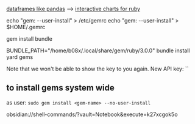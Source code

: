 ---
---


[dataframes like pandas](https://github.com/ankane/polars-ruby) --> [interactive charts for ruby](https://github.com/ankane/vega-ruby#ot)

echo "gem: --user-install" > /etc/gemrc
echo "gem: --user-install" > $HOME/.gemrc

gem install bundle

BUNDLE_PATH="/home/b08x/.local/share/gem/ruby/3.0.0" bundle install
yard gems

Note that we won't be able to show the key to you again. New API key: ``

## to install gems system wide

as user:
`sudo gem install <gem-name> --no-user-install `


obsidian://shell-commands/?vault=Notebook&execute=k27xcgok5o


